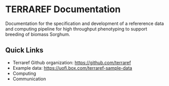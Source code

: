 TERRAREF Documentation
=======

Documentation for the specification and development of a 
refererence data and computing pipeline for high throughput phenotyping to support breeding of biomass Sorghum.

## Quick Links

* Terraref Github organization: https://github.com/terraref
* Example data: https://uofi.box.com/terraref-sample-data 
* Computing
* Communication

